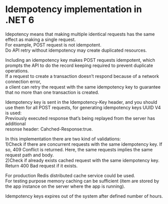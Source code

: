 # Idempotency implementation in .NET 6

Idepotency means that making multiple identical requests has the same effect as making a single request.  
For example, POST request is not idempotent.  
Do API retry without idempotency may create duplicated resources.  

Including an idempotency key makes POST requests idempotent, which prompts the API to do the record keeping required to prevent duplicate operations.   
If a request to create a transaction doesn’t respond because of a network connection error,  
a client can retry the request with the same idempotency key to guarantee that no more than one transaction is created.  


Idempotency key is sent in the Idempotency-Key header, and you should use them for all POST requests, for generating idempotency keys UUID V4 is used:  
Previously executed response that’s being replayed from the server has additional   
resonse header: Cahched-Response:true.  

In this implementation there are two kind of validations:  
1)Check if there are concurrent requests with the same idempotency key.
If so, 409 Conflict is returned.
Here, the same requests implies the same request path and body.  
2)Check if already exists cached request with the same idempotency key.   
Return 400 Bad request if it exists.  

For production Redis distributed cache service could be used.  
For testing purpose memory caching can be sufficient (item are stored by the app instance on the server where the app is running).  

Idempotency keys expires out of the system after defined number of hours.
